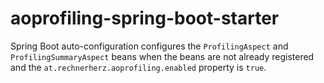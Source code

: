 # aoprofiling-spring-boot-starter

Spring Boot auto-configuration configures the `ProfilingAspect` and `ProfilingSummaryAspect` beans when the beans are not already registered and the `at.rechnerherz.aoprofiling.enabled` property is `true`.
